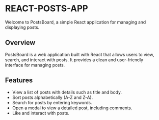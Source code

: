 # REACT-POSTS-APP

Welcome to PostsBoard, a simple React application for managing and displaying posts.

## Overview

PostsBoard is a web application built with React that allows users to view, search, and interact with posts. It provides a clean and user-friendly interface for managing posts.

## Features

- View a list of posts with details such as title and body.
- Sort posts alphabetically (A-Z and Z-A).
- Search for posts by entering keywords.
- Open a modal to view a detailed post, including comments.
- Like and interact with posts.